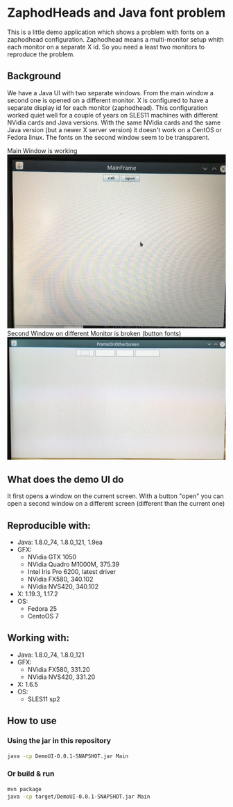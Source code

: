 # ZaphodHeads and Java font problem

This is a little demo application which shows a problem with fonts on a zaphodhead configuration.
Zaphodhead means a multi-monitor setup whith each monitor on a separate X id.
So you need a least two monitors to reproduce the problem.
 

## Background
We have a Java UI with two separate windows. From the main window a second one is opened on a different monitor.
X is configured to have a separate display id for each monitor (zaphodhead). This configuration worked quiet well for a couple
of years on SLES11 machines with different NVidia cards and Java versions.
With the same NVidia cards and the same Java version (but a newer X server version) it doesn't work on a CentOS or Fedora linux.
The fonts on the second window seem to be transparent.

Main Window is working
![main](https://raw.githubusercontent.com/f4n/ZaphodHeadsDemoUI/master/main.png)
Second Window on different Monitor is broken (button fonts)
![second](https://raw.githubusercontent.com/f4n/ZaphodHeadsDemoUI/master/secondScreen.png)


## What does the demo UI do
It first opens a window on the current screen. With a button "open" you can open a second window on a different screen (different than the current one)

## Reproducible with:
* Java: 1.8.0_74, 1.8.0_121, 1.9ea
* GFX:
  * NVidia GTX 1050
  * NVidia Quadro M1000M, 375.39
  * Intel Iris Pro 6200, latest driver
  * NVidia FX580, 340.102
  * NVidia NVS420, 340.102
* X: 1.19.3, 1.17.2
* OS: 
  * Fedora 25
  * CentoOS 7
  
## Working with:
* Java: 1.8.0_74, 1.8.0_121
* GFX:
  * NVidia FX580, 331.20
  * NVidia NVS420, 331.20
* X: 1.6.5
* OS: 
  * SLES11 sp2
  
## How to use

### Using the jar in this repository

```bash
java -cp DemoUI-0.0.1-SNAPSHOT.jar Main
```

### Or build & run

```bash
mvn package
java -cp target/DemoUI-0.0.1-SNAPSHOT.jar Main
```